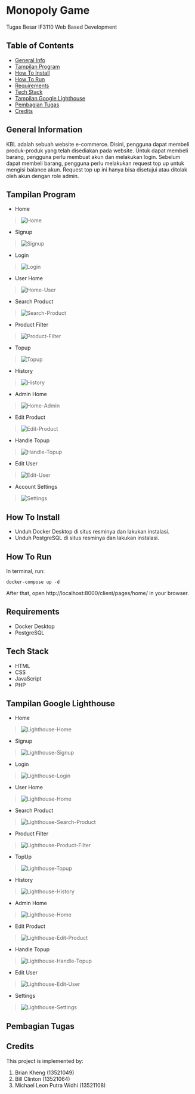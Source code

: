 # Monopoly Game
Tugas Besar IF3110 Web Based Development
<br />

## Table of Contents
* [General Info](#general-information)
* [Tampilan Program](#tampilan-program)
* [How To Install](#how-to-install)
* [How To Run](#how-to-run)
* [Requirements](#requirements)
* [Tech Stack](#tech-stack)
* [Tampilan Google Lighthouse](#tampilan-google-lighthouse)
* [Pembagian Tugas](#pembagian-tugas)
* [Credits](#credits)

## General Information
KBL adalah sebuah website e-commerce. Disini, pengguna dapat membeli produk-produk yang telah disediakan pada website. Untuk dapat membeli barang, pengguna perlu membuat akun dan melakukan login. Sebelum dapat membeli barang, pengguna perlu melakukan request top up untuk mengisi balance akun. Request top up ini hanya bisa disetujui atau ditolak oleh akun dengan role admin.

## Tampilan Program
* Home
> ![Home](./screenshots/home.png)
* Signup
> ![Signup](./screenshots/signup.png)
* Login
> ![Login](./screenshots/login.png)
* User Home
> ![Home-User](./screenshots/home-user.png)
* Search Product
> ![Search-Product](./screenshots/search-product.png)
* Product Filter
> ![Product-Filter](./screenshots/product-filter.png)
* Topup
> ![Topup](./screenshots/topup.png)
* History
> ![History](./screenshots/history.png)
* Admin Home
> ![Home-Admin](./screenshots/home-admin.png)
* Edit Product
> ![Edit-Product](./screenshots/edit-product.png)
* Handle Topup
> ![Handle-Topup](./screenshots/handle-topup.png)
* Edit User
> ![Edit-User](./screenshots/edit-user.png)
* Account Settings
> ![Settings](./screenshots/settings.png)

## How To Install
* Unduh Docker Desktop di situs resminya dan lakukan instalasi.
* Unduh PostgreSQL di situs resminya dan lakukan instalasi.

## How To Run
In terminal, run:
```shell
docker-compose up -d
```
After that, open http://localhost:8000/client/pages/home/ in your browser.

## Requirements
* Docker Desktop
* PostgreSQL

## Tech Stack
* HTML
* CSS
* JavaScript
* PHP

## Tampilan Google Lighthouse
* Home
> ![Lighthouse-Home](./screenshots/lighthouse-home.jpg)
* Signup
> ![Lighthouse-Signup](./screenshots/lighthouse-signup.jpg)
* Login
> ![Lighthouse-Login](./screenshots/lighthouse-login.jpg)
* User Home
> ![Lighthouse-Home](./screenshots/lighthouse-home-user.jpg)
* Search Product
> ![Lighthouse-Search-Product](./screenshots/lighthouse-search-product.jpg)
* Product Filter
> ![Lighthouse-Product-Filter](./screenshots/lighthouse-product-filter.jpg)
* TopUp
> ![Lighthouse-Topup](./screenshots/lighthouse-topup.jpg)
* History
> ![Lighthouse-History](./screenshots/lighthouse-history.jpg)
* Admin Home
> ![Lighthouse-Home](./screenshots/lighthouse-home-admin.jpg)
* Edit Product
> ![Lighthouse-Edit-Product](./screenshots/lighthouse-edit-product.jpg)
* Handle Topup
> ![Lighthouse-Handle-Topup](./screenshots/lighthouse-handle-topup.jpg)
* Edit User
> ![Lighthouse-Edit-User](./screenshots/lighthouse-edit-user.jpg)
* Settings
> ![Lighthouse-Settings](./screenshots/settings.png)

## Pembagian Tugas

## Credits
This project is implemented by:
1. Brian Kheng (13521049)
2. Bill Clinton (13521064)
3. Michael Leon Putra Widhi (13521108)